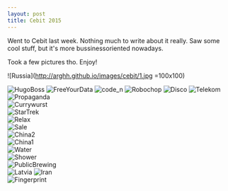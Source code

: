 ```yaml
---
layout: post
title: Cebit 2015
---
```

Went to Cebit last week.
Nothing much to write about it really. Saw some cool stuff, but it's more bussinessoriented nowadays.

Took a few pictures tho. Enjoy!


![Russia](http://arghh.github.io/images/cebit/1.jpg =100x100)

![HugoBoss](http://arghh.github.io/images/cebit/2.jpg)
![FreeYourData](http://arghh.github.io/images/cebit/3.jpg)
![code_n](http://arghh.github.io/images/cebit/4.jpg)
![Robochop](http://arghh.github.io/images/cebit/5.jpg)
![Disco](http://arghh.github.io/images/cebit/6.jpg)
![Telekom](http://arghh.github.io/images/cebit/7.jpg)
![Propaganda](http://arghh.github.io/images/cebit/8.jpg)  
![Currywurst](http://arghh.github.io/images/cebit/9.jpg)  
![StarTrek](http://arghh.github.io/images/cebit/10.jpg)  
![Relax](http://arghh.github.io/images/cebit/11.jpg)  
![Sale](http://arghh.github.io/images/cebit/12.jpg)  
![China2](http://arghh.github.io/images/cebit/13.jpg)  
![China1](http://arghh.github.io/images/cebit/14.jpg)  
![Water](http://arghh.github.io/images/cebit/15.jpg)  
![Shower](http://arghh.github.io/images/cebit/16.jpg)  
![PublicBrewing](http://arghh.github.io/images/cebit/17.jpg)  
![Latvia](http://arghh.github.io/images/cebit/18.jpg) 
![Iran](http://arghh.github.io/images/cebit/19.jpg)  
![Fingerprint](http://arghh.github.io/images/cebit/20.jpg)
